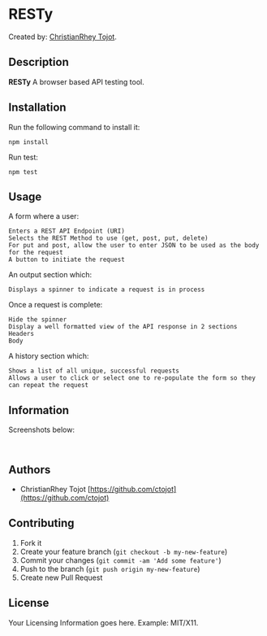 # RESTy
<!-- If you'd like to use a logo instead uncomment this code and remove the text above this line

  ![Logo](URL to logo img file goes here)

-->

Created by: [ChristianRhey Tojot](https://github.com/ctojot).

## Description

**RESTy** A browser based API testing tool.

## Installation

Run the following command to install it:

```console
npm install
```

Run test:

```console
npm test
```


## Usage

A form where a user:

```text
Enters a REST API Endpoint (URI)
Selects the REST Method to use (get, post, put, delete)
For put and post, allow the user to enter JSON to be used as the body for the request
A button to initiate the request
```

An output section which:

```text
Displays a spinner to indicate a request is in process
```

Once a request is complete:

```text
Hide the spinner
Display a well formatted view of the API response in 2 sections
Headers
Body
```

A history section which:

```text
Shows a list of all unique, successful requests
Allows a user to click or select one to re-populate the form so they can repeat the request
```

## Information

Screenshots below:

![]()

![]()


## Authors

* ChristianRhey Tojot [https://github.com/ctojot](https://github.com/ctojot)

## Contributing

1. Fork it
2. Create your feature branch (`git checkout -b my-new-feature`)
3. Commit your changes (`git commit -am 'Add some feature'`)
4. Push to the branch (`git push origin my-new-feature`)
5. Create new Pull Request


## License

Your Licensing Information goes here. Example: MIT/X11.